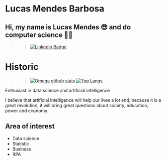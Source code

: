 # Lucas Mendes Barbosa


## Hi, my name is Lucas Mendes 😎 and do computer science 👨‍💻


>>[![Linkedin Badge](https://img.shields.io/badge/-Lucas%20Barbosa-4682B4?style=flat-square&logo=Linkedin&logoColor=white&link=https://www.linkedin.com/in/lucas-barbosa-7bba83199 )](https://www.linkedin.com/in/lucas-barbosa-7bba83199/) 

# Historic
>>[![Omega github stats](https://github-readme-stats.vercel.app/api?username=Mendes1302&count_private=true&show_icons=true&include_all_commits=true)](https://github.com/anuraghazra/github-readme-stats)                  [![Top Langs](https://github-readme-stats.vercel.app/api/top-langs/?username=Mendes1302&layout=compact)](https://github.com/anuraghazra/github-readme-stats)

Enthusiast in data science and artificial intelligence

I believe that artificial intelligence will help our lives a lot and, because it is a great revolution, it will bring great questions about society, education, power and economy.

## Area of interest

  * Data science
  * Statistic
  * Business
  * RPA

